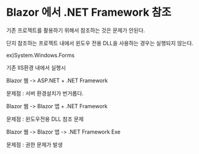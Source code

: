 # Blazor 에서 .NET Framework 참조

기존 프로젝트를 활용하기 위해서 참조하는 것은 문제가 안된다.



단지 참조하는 프로젝트 내에서 윈도우 전용 DLL을 사용하는 경우는 실행되지 않는다.&#x20;

ex)System.Windows.Forms





기존 IIS환경 내에서 실행시

Blazor 웹 ->  ASP.NET + .NET Framework&#x20;

문제점 : 서버 환경설치가 번거롭다.

Blazor 웹 ->  Blazor 앱 + .NET Framework&#x20;

문제점 : 윈도우전용 DLL 참조 문제

Blazor 웹 ->  Blazor 앱  -> .NET Framework  Exe

문제점 : 권한 문제가 발생

